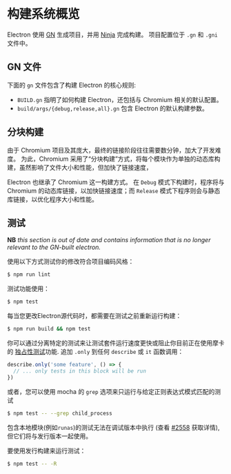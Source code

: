 # 构建系统概览

Electron 使用 [GN](https://gn.googlesource.com/gn) 生成项目，并用 [Ninja](https://ninja-build.org/) 完成构建。 项目配置位于 `.gn` 和 `.gni` 文件中。

## GN 文件

下面的 `gn` 文件包含了构建 Electron 的核心规则:

* `BUILD.gn` 指明了如何构建 Electron，还包括与 Chromium 相关的默认配置。
* `build/args/{debug,release,all}.gn` 包含 Electron 的默认构建参数。

## 分块构建

由于 Chromium 项目及其庞大，最终的链接阶段往往需要数分钟，加大了开发难度。 为此，Chromium 采用了“分块构建”方式，将每个模块作为单独的动态库构建，虽然影响了文件大小和性能，但加快了链接速度，

Electron 也继承了 Chromium 这一构建方式。 在 `Debug` 模式下构建时，程序将与 Chromium 的动态库链接，以加快链接速度；而 `Release` 模式下程序则会与静态库链接，以优化程序大小和性能。

## 测试

**NB** _this section is out of date and contains information that is no longer relevant to the GN-built electron._

使用以下方式测试你的修改符合项目编码风格：

```sh
$ npm run lint
```

测试功能使用：

```sh
$ npm test
```

每当您更改Electron源代码时，都需要在测试之前重新运行构建：

```sh
$ npm run build && npm test
```

你可以通过分离特定的测试来让测试套件运行速度更快或阻止你目前正在使用摩卡的 [独占性测试](https://mochajs.org/#exclusive-tests)功能. 追加 `.only` 到任何 `describe` 或 `it` 函数调用：

```js
describe.only('some feature', () => {
  // ... only tests in this block will be run
})
```

或者，您可以使用 mocha 的 `grep` 选项来只运行与给定正则表达式模式匹配的测试

```sh
$ npm test -- --grep child_process
```

包含本地模块(例如`runas`)的测试无法在调试版本中执行 (查看 [#2558](https://github.com/electron/electron/issues/2558) 获取详情), 但它们将与发行版本一起使用。

要使用发行构建来运行测试：

```sh
$ npm test -- -R
```
